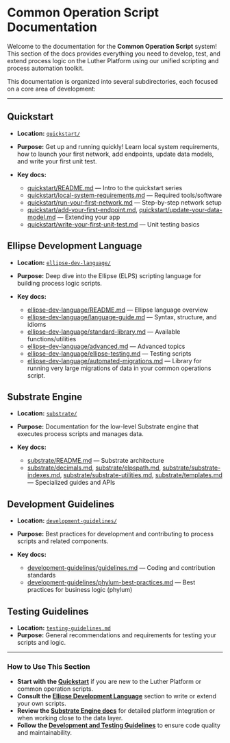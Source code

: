 # Common Operation Script Documentation

Welcome to the documentation for the **Common Operation Script** system! This section of the docs provides everything you need to develop, test, and extend process logic on the Luther Platform using our unified scripting and process automation toolkit.

This documentation is organized into several subdirectories, each focused on a core area of development:

---

## Quickstart

- **Location:** [`quickstart/`](quickstart/)
- **Purpose:** Get up and running quickly! Learn local system requirements, how to launch your first network, add endpoints, update data models, and write your first unit test.
- **Key docs:**

  - [quickstart/README.md](quickstart/README.md) — Intro to the quickstart series
  - [quickstart/local-system-requirements.md](quickstart/local-system-requirements.md) — Required tools/software
  - [quickstart/run-your-first-network.md](quickstart/run-your-first-network.md) — Step-by-step network setup
  - [quickstart/add-your-first-endpoint.md](quickstart/add-your-first-endpoint.md), [quickstart/update-your-data-model.md](quickstart/update-your-data-model.md) — Extending your app
  - [quickstart/write-your-first-unit-test.md](quickstart/write-your-first-unit-test.md) — Unit testing basics

## Ellipse Development Language

- **Location:** [`ellipse-dev-language/`](ellipse-dev-language/)
- **Purpose:** Deep dive into the Ellipse (ELPS) scripting language for building process logic scripts.
- **Key docs:**

  - [ellipse-dev-language/README.md](ellipse-dev-language/README.md) — Ellipse language overview
  - [ellipse-dev-language/language-guide.md](ellipse-dev-language/language-guide.md) — Syntax, structure, and idioms
  - [ellipse-dev-language/standard-library.md](ellipse-dev-language/standard-library.md) — Available functions/utilities
  - [ellipse-dev-language/advanced.md](ellipse-dev-language/advanced.md) — Advanced topics
  - [ellipse-dev-language/ellipse-testing.md](ellipse-dev-language/ellipse-testing.md) — Testing scripts
  - [ellipse-dev-language/automated-migrations.md](ellipse-dev-language/automated-migrations.md) — Library for running very large migrations of data in your common operations script.

## Substrate Engine

- **Location:** [`substrate/`](substrate/)
- **Purpose:** Documentation for the low-level Substrate engine that executes process scripts and manages data.
- **Key docs:**

  - [substrate/README.md](substrate/README.md) — Substrate architecture
  - [substrate/decimals.md](substrate/decimals.md), [substrate/elpspath.md](substrate/elpspath.md), [substrate/substrate-indexes.md](substrate/substrate-indexes.md), [substrate/substrate-utilities.md](substrate/substrate-utilities.md), [substrate/templates.md](substrate/templates.md) — Specialized guides and APIs

## Development Guidelines

- **Location:** [`development-guidelines/`](development-guidelines/)
- **Purpose:** Best practices for development and contributing to process scripts and related components.
- **Key docs:**

  - [development-guidelines/guidelines.md](development-guidelines/guidelines.md) — Coding and contribution standards
  - [development-guidelines/phylum-best-practices.md](development-guidelines/phylum-best-practices.md) — Best practices for business logic (phylum)

## Testing Guidelines

- **Location:** [`testing-guidelines.md`](testing-guidelines.md)
- **Purpose:** General recommendations and requirements for testing your scripts and logic.

---

### How to Use This Section

- **Start with the [Quickstart](quickstart/)** if you are new to the Luther Platform or common operation scripts.
- **Consult the [Ellipse Development Language](ellipse-dev-language/)** section to write or extend your own scripts.
- **Review the [Substrate Engine docs](substrate/)** for detailed platform integration or when working close to the data layer.
- **Follow the [Development and Testing Guidelines](development-guidelines/guidelines.md)** to ensure code quality and maintainability.
